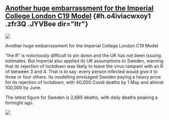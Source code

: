 
[Another huge embarrassment for the Imperial College London C19 Model](https://www.google.com/url?q=https%3A%2F%2Fwww.spectator.co.uk%2Farticle%2Fsweden-tames-its-r-number-without-lockdown&sa=D&sntz=1&usg=AFQjCNGurmNM_2niT0NigN-H46bbNBaNlA) {#h.o4iviacwxoy1 .zfr3Q .JYVBee dir="ltr"}
------------------------------------------------------------------------------------------------------------------------------------------------------------------------------------------------------------------------------------------------

[![](https://lh5.googleusercontent.com/S1FzdnZ6IDAPCZC0HSE9_go9EnU6tlQyFspTZNB9ff4jzIcf1LsFCM4JkF8AC5_3SBP7MoNkM_5fPFqn7WXsw7fTBu5ohXZO_elJvAqgzfzg19HbVTo=w1280)](https://www.google.com/url?q=https%3A%2F%2Fredcap.med.usc.edu%2Fsurveys%2F%3Fs%3DJ7KEL4YTKT&sa=D&sntz=1&usg=AFQjCNGgmJPVlIxKzdq9Pd16K5HC0kstRQ)

Another huge embarrassment for the Imperial College London C19 Model

"the R" is notoriously difficult to pin down and the UK has not been
issuing estimates. But Imperial also applied its UK assumptions to
Sweden, warning that its rejection of lockdown was likely to leave the
virus rampant with an R of between 3 and 4. That is to say: every person
infected would give it to three or four others. Its modelling envisaged
Sweden paying a heavy price for its rejection of lockdown, with 40,000
Covid deaths by 1 May and almost 100,000 by June.

The latest figure for Sweden is 2,680 deaths, with daily deaths peaking
a fortnight ago.

![](https://lh6.googleusercontent.com/fuhd-oH0-90Xjcly6iUCpgWETcfwC7PT7kjw2ULXqkTJHFGCd9drEXNwNmEYgAinmJvCgG96JpR-lr6OeXNrj0ZTa-5RCFPhK9sjXmoxVqU-PEMmzw=w1280)
